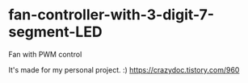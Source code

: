 # fan-controller-with-3-digit-7-segment-LED

Fan with PWM control

It's made for my personal project. :)
https://crazydoc.tistory.com/960
